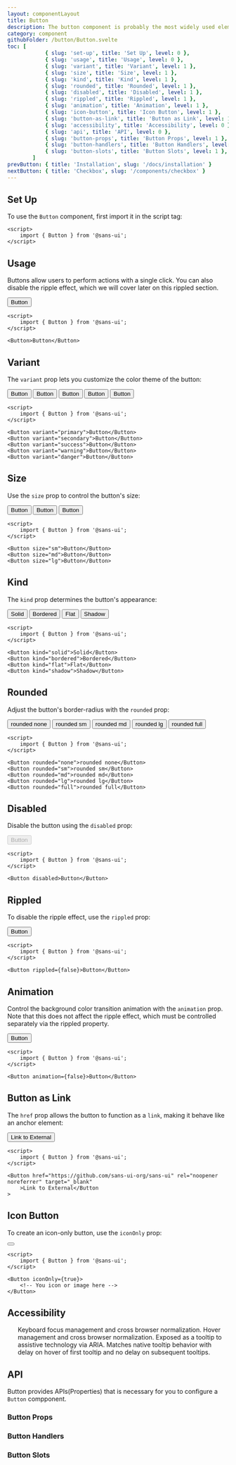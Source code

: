 ```yaml
---
layout: componentLayout
title: Button
description: The button component is probably the most widely used element in any user interface or website as it can be used to launch an action but also to link to other pages.
category: component
githubFolder: /button/Button.svelte
toc: [
			{ slug: 'set-up', title: 'Set Up', level: 0 },
			{ slug: 'usage', title: 'Usage', level: 0 },
			{ slug: 'variant', title: 'Variant', level: 1 },
			{ slug: 'size', title: 'Size', level: 1 },
			{ slug: 'kind', title: 'Kind', level: 1 },
			{ slug: 'rounded', title: 'Rounded', level: 1 },
			{ slug: 'disabled', title: 'Disabled', level: 1 },
			{ slug: 'rippled', title: 'Rippled', level: 1 },
			{ slug: 'animation', title: 'Animation', level: 1 },
			{ slug: 'icon-button', title: 'Icon Button', level: 1 },
			{ slug: 'button-as-link', title: 'Button as Link', level: 1 },
			{ slug: 'accessibility', title: 'Accessibility', level: 0 },
			{ slug: 'api', title: 'API', level: 0 },
			{ slug: 'button-props', title: 'Button Props', level: 1 },
			{ slug: 'button-handlers', title: 'Button Handlers', level: 1 },
			{ slug: 'button-slots', title: 'Button Slots', level: 1 },
		]
prevButton: { title: 'Installation', slug: '/docs/installation' }
nextButton: { title: 'Checkbox', slug: '/components/checkbox' }
---
```


<script>
	import { Button, Link } from '$lib';
	import { PropertyTable, HandlerTable, SlotTable, CodeBlockWrapper, AccessibilityListItem }from "../../../mdsvex/components/index.ts"
	import * as Component from "../../../mdsvex/+layout.svelte"
	import { buttonProps, buttonHandlers, buttonSlots } from "./button-props.ts"

</script>

## Set Up

To use the <code>Button</code> component, first import it in the script tag:

<CodeBlockWrapper>

```svelte
<script>
	import { Button } from '@sans-ui';
</script>
```

</CodeBlockWrapper>

## Usage

Buttons allow users to perform actions with a single click. You can also disable the ripple effect, which we will cover later on <Link href="#rippled">this rippled section</Link>.

<Button>Button</Button>

<CodeBlockWrapper>

```svelte
<script>
	import { Button } from '@sans-ui';
</script>

<Button>Button</Button>
```

</CodeBlockWrapper>

## Variant

The `variant` prop lets you customize the color theme of the button:

<div class="inline-flex flex-row gap-4 flex-wrap">
	<Button variant="primary">Button</Button>
	<Button variant="secondary">Button</Button>
	<Button variant="success">Button</Button>
	<Button variant="warning">Button</Button>
	<Button variant="danger">Button</Button>
</div>

<CodeBlockWrapper>

```svelte
<script>
	import { Button } from '@sans-ui';
</script>

<Button variant="primary">Button</Button>
<Button variant="secondary">Button</Button>
<Button variant="success">Button</Button>
<Button variant="warning">Button</Button>
<Button variant="danger">Button</Button>
```

</CodeBlockWrapper>

## Size

Use the `size` prop to control the button's size:

<div class="flex flex-row gap-4 items-center">
	<Button size="sm">Button</Button>
	<Button size="md">Button</Button>
	<Button size="lg">Button</Button>
</div>

<CodeBlockWrapper>

```svelte
<script>
	import { Button } from '@sans-ui';
</script>

<Button size="sm">Button</Button>
<Button size="md">Button</Button>
<Button size="lg">Button</Button>
```

</CodeBlockWrapper>

## Kind

The `kind` prop determines the button's appearance:

<div class="flex flex-row gap-2 flex-wrap">
	<Button kind="solid">Solid</Button>
	<Button kind="bordered">Bordered</Button>
	<Button kind="flat">Flat</Button>
	<Button kind="shadow">Shadow</Button>
</div>

<CodeBlockWrapper>

```svelte
<script>
	import { Button } from '@sans-ui';
</script>

<Button kind="solid">Solid</Button>
<Button kind="bordered">Bordered</Button>
<Button kind="flat">Flat</Button>
<Button kind="shadow">Shadow</Button>
```

</CodeBlockWrapper>

## Rounded

Adjust the button's border-radius with the `rounded` prop:

<div class="flex flex-row gap-2 flex-wrap">
	<Button rounded="none">rounded none</Button>
	<Button rounded="sm">rounded sm</Button>
	<Button rounded="md">rounded md</Button>
	<Button rounded="lg">rounded lg</Button>
	<Button rounded="full">rounded full</Button>
</div>

<CodeBlockWrapper>

```svelte
<script>
	import { Button } from '@sans-ui';
</script>

<Button rounded="none">rounded none</Button>
<Button rounded="sm">rounded sm</Button>
<Button rounded="md">rounded md</Button>
<Button rounded="lg">rounded lg</Button>
<Button rounded="full">rounded full</Button>
```

</CodeBlockWrapper>

## Disabled

Disable the button using the `disabled` prop:

<Button disabled>Button</Button>

<CodeBlockWrapper>

```svelte
<script>
	import { Button } from '@sans-ui';
</script>

<Button disabled>Button</Button>
```

</CodeBlockWrapper>

## Rippled

To disable the ripple effect, use the `rippled` prop:

<Button rippled={false}>Button</Button>

<CodeBlockWrapper>

```svelte
<script>
	import { Button } from '@sans-ui';
</script>

<Button rippled={false}>Button</Button>
```

</CodeBlockWrapper>

## Animation

Control the background color transition animation with the `animation` prop. Note that this does not affect the ripple effect, which must be controlled separately via <Link href="#rippled">the rippled property</Link>.

<Button animation={false}>Button</Button>

<CodeBlockWrapper>

```svelte
<script>
	import { Button } from '@sans-ui';
</script>

<Button animation={false}>Button</Button>
```

</CodeBlockWrapper>

## Button as Link

The `href` prop allows the button to function as a `link`, making it behave like an anchor element:

<Button href="https://github.com/sans-ui-org/sans-ui" rel='noopener noreferrer' target='_blank'>Link to External</Button>

<CodeBlockWrapper>

```svelte
<script>
	import { Button } from '@sans-ui';
</script>

<Button href="https://github.com/sans-ui-org/sans-ui" rel="noopener noreferrer" target="_blank"
	>Link to External</Button
>
```

</CodeBlockWrapper>

## Icon Button

To create an icon-only button, use the `iconOnly` prop:

<Button iconOnly={true}>
	<svg class="w-[14px] h-[14px]" viewBox="0 0 14 14" fill="white" xmlns="http://www.w3.org/2000/svg">
		<g clip-path="url(#clip0_1222_36554)">
			<path d="M7 0.5V13.5" stroke="white" stroke-width="2px" stroke-linecap="round" stroke-linejoin="round"/>
			<path d="M0.5 6.95996H13.5" stroke="white" stroke-width="2px" stroke-linecap="round" stroke-linejoin="round"/>
		</g>
	</svg>
</Button>

<CodeBlockWrapper>

```svelte
<script>
	import { Button } from '@sans-ui';
</script>

<Button iconOnly={true}>
	<!-- You icon or image here -->
</Button>
```

</CodeBlockWrapper>

## Accessibility

<ul class="flex flex-col gap-3 ml-10 mt-4">
	<AccessibilityListItem>Keyboard focus management and cross browser normalization.</AccessibilityListItem>
	<AccessibilityListItem>Hover management and cross browser normalization.</AccessibilityListItem>
	<AccessibilityListItem>Exposed as a tooltip to assistive technology via ARIA.</AccessibilityListItem>
	<AccessibilityListItem>Matches native tooltip behavior with delay on hover of first tooltip and no delay on subsequent tooltips.</AccessibilityListItem>
</ul>

## API

Button provides APIs(Properties) that is necessary for you to configure a <code>Button</code> compponent.

### Button Props

<PropertyTable properties={buttonProps} />

### Button Handlers

<HandlerTable handlers={buttonHandlers} />

### Button Slots

<SlotTable slots={buttonSlots} />
